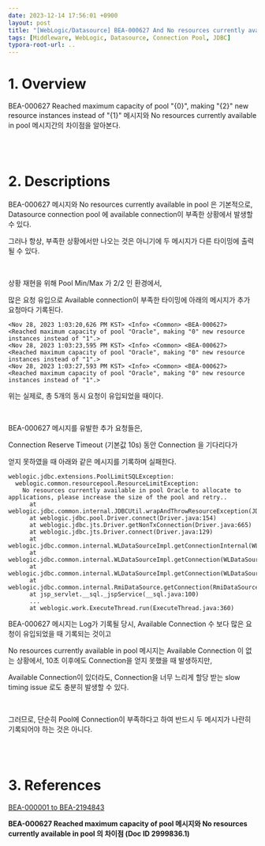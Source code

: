 ```yaml
---
date: 2023-12-14 17:56:01 +0900
layout: post
title: "[WebLogic/Datasource] BEA-000627 And No resources currently available in pool"
tags: [Middleware, WebLogic, Datasource, Connection Pool, JDBC]
typora-root-url: ..
---
```


# 1. Overview
BEA-000627 Reached maximum capacity of pool "{0}", making "{2}" new resource instances instead of "{1}" 메시지와 No resources currently available in pool 메시지간의 차이점을 알아본다.


<br><br>


# 2. Descriptions
BEA-000627 메시지와 No resources currently available in pool 은 기본적으로, Datasource connection pool 에 available connection이 부족한 상황에서 발생할 수 있다.

그러나 항상, 부족한 상황에서만 나오는 것은 아니기에 두 메시지가 다른 타이밍에 출력될 수 있다.

<br>

상황 재현을 위해 Pool Min/Max 가 2/2 인 환경에서,

많은 요청 유입으로 Available connection이 부족한 타이밍에 아래의 메시지가 추가 요청마다  기록된다.

```
<Nov 28, 2023 1:03:20,626 PM KST> <Info> <Common> <BEA-000627> <Reached maximum capacity of pool "Oracle", making "0" new resource instances instead of "1".>
<Nov 28, 2023 1:03:23,595 PM KST> <Info> <Common> <BEA-000627> <Reached maximum capacity of pool "Oracle", making "0" new resource instances instead of "1".>
<Nov 28, 2023 1:03:27,593 PM KST> <Info> <Common> <BEA-000627> <Reached maximum capacity of pool "Oracle", making "0" new resource instances instead of "1".>
```

위는 실제로, 총 5개의 동시 요청이 유입되었을 때이다.

<br>

BEA-000627 메시지를 유발한 추가 요청들은,

Connection Reserve Timeout (기본값 10s) 동안 Connection 을 기다리다가

얻지 못하였을 때 아래와 같은 메시지를 기록하며 실패한다.

```
weblogic.jdbc.extensions.PoolLimitSQLException:
  weblogic.common.resourcepool.ResourceLimitException:
    No resources currently available in pool Oracle to allocate to applications, please increase the size of the pool and retry..
      at weblogic.jdbc.common.internal.JDBCUtil.wrapAndThrowResourceException(JDBCUtil.java:290)
      at weblogic.jdbc.pool.Driver.connect(Driver.java:154)
      at weblogic.jdbc.jts.Driver.getNonTxConnection(Driver.java:665)
      at weblogic.jdbc.jts.Driver.connect(Driver.java:129)
      at weblogic.jdbc.common.internal.WLDataSourceImpl.getConnectionInternal(WLDataSourceImpl.java:655)
      at weblogic.jdbc.common.internal.WLDataSourceImpl.getConnection(WLDataSourceImpl.java:611)
      at weblogic.jdbc.common.internal.WLDataSourceImpl.getConnection(WLDataSourceImpl.java:604)
      at weblogic.jdbc.common.internal.RmiDataSource.getConnection(RmiDataSource.java:108)
      at jsp_servlet.__sql._jspService(__sql.java:100)
      ...
      at weblogic.work.ExecuteThread.run(ExecuteThread.java:360)
```


BEA-000627 메시지는 Log가 기록될 당시, Available Connection 수 보다 많은 요청이 유입되었을 때 기록되는 것이고

No resources currently available in pool 메시지는 Available Connection 이 없는 상황에서, 10초 이후에도 Connection을 얻지 못했을 때 발생하지만,

Available Connection이 있더라도, Connection을 너무 느리게 할당 받는 slow timing issue 로도 충분히 발생할 수 있다.

<br>

그러므로, 단순히 Pool에 Connection이 부족하다고 하여 반드시 두 메시지가 나란히 기록되어야 하는 것은 아니다.


<br><br>


# 3. References

[BEA-000001 to BEA-2194843](https://docs.oracle.com/en/middleware/standalone/weblogic-server/14.1.1.0/fmerr/bea-000001-bea-2194843.html)

**BEA-000627 Reached maximum capacity of pool 메시지와 No resources currently available in pool 의 차이점 (Doc ID 2999836.1)**
